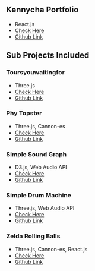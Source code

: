 ## Kennycha Portfolio

- React.js
- [Check Here](https://kennycha.github.io/)
- [Github Link](https://github.com/kennycha/kennycha.github.io)

## Sub Projects Included

### Toursyouwaitingfor

- Three.js
- [Check Here](https://kennycha.github.io/toursyouwaitingfor/)
- [Github Link](https://github.com/kennycha/toursyouwaitingfor)

### Phy Topster

- Three.js, Cannon-es
- [Check Here](https://kennycha.github.io/phy-topster/)
- [Github Link](https://github.com/kennycha/phy-topster)

### Simple Sound Graph

- D3.js, Web Audio API
- [Check Here](https://kennycha.github.io/simple-sound-graph/)
- [Github Link](https://github.com/kennycha/simple-sound-graph)

### Simple Drum Machine

- Three.js, Web Audio API
- [Check Here](https://kennycha.github.io/simple-drum-machine/)
- [Github Link](https://github.com/kennycha/simple-drum-machine)

### Zelda Rolling Balls

- Three.js, Cannon-es, React.js
- [Check Here](https://kennycha.github.io/zelda-rolling-balls/)
- [Github Link](https://github.com/kennycha/zelda-rolling-balls)

